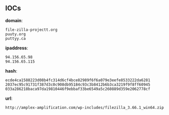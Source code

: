 
## IOCs

__domain__:

```text
file-zilla-projectt.org
puuty.org
puttyy.ca
```
__ipaddress__:

```text
94.156.65.98
94.156.65.115
```
__hash__:

```text
ecde4ca1588223d08b4fc314d6cf4bce82989f6f6a079e3eefe8533222da6281
2037ec95c91731f387d3c0c908db95184c93c3b8412b6b3ca3219f9f8ff60945
033a286218baca97da19810446f9ebbaf33be6549a5c260889d359e2062778cf
```
__url__:

```text
http://amplex-amplification.com/wp-includes/filezilla_3.66.1_win64.zip
```